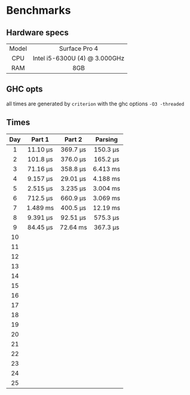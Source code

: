 # Benchmarks

## Hardware specs

|       |                               |
| :---: | :---------------------------: |
| Model |         Surface Pro 4         |
|  CPU  | Intel i5-6300U (4) @ 3.000GHz |
|  RAM  |              8GB              |

## GHC opts

all times are generated by `criterion` with the ghc options `-O3 -threaded`

## Times

|  Day  |  Part 1  |  Part 2  | Parsing  |
| :---: | :------: | :------: | :------: |
|   1   | 11.10 μs | 369.7 μs | 150.3 μs |
|   2   | 101.8 μs | 376.0 μs | 165.2 μs |
|   3   | 71.16 μs | 358.8 μs | 6.413 ms |
|   4   | 9.157 μs | 29.01 μs | 4.188 ms |
|   5   | 2.515 μs | 3.235 μs | 3.004 ms |
|   6   | 712.5 μs | 660.9 μs | 3.069 ms |
|   7   | 1.489 ms | 400.5 μs | 12.19 ms |
|   8   | 9.391 μs | 92.51 μs | 575.3 μs |
|   9   | 84.45 μs | 72.64 ms | 367.3 μs |
|  10   |          |          |          |
|  11   |          |          |          |
|  12   |          |          |          |
|  13   |          |          |          |
|  14   |          |          |          |
|  15   |          |          |          |
|  16   |          |          |          |
|  17   |          |          |          |
|  18   |          |          |          |
|  19   |          |          |          |
|  20   |          |          |          |
|  21   |          |          |          |
|  22   |          |          |          |
|  23   |          |          |          |
|  24   |          |          |          |
|  25   |          |          |          |